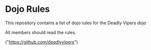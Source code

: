 Dojo Rules
==========

This repository contains a list of dojo rules for the Deadly Vipers dojo

All members should read the rules.

("https://github.com/deadlyvipers")